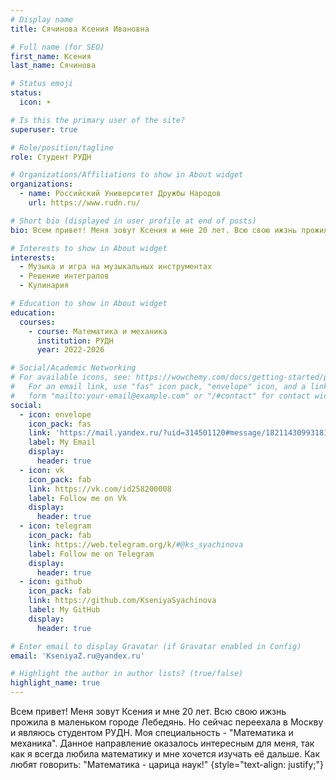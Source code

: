 ```yaml
---
# Display name
title: Сячинова Ксения Ивановна

# Full name (for SEO)
first_name: Ксения
last_name: Сячинова

# Status emoji
status:
  icon: ☀️ 

# Is this the primary user of the site?
superuser: true

# Role/position/tagline
role: Студент РУДН

# Organizations/Affiliations to show in About widget
organizations:
  - name: Российский Университет Дружбы Народов
    url: https://www.rudn.ru/

# Short bio (displayed in user profile at end of posts)
bio: Всем привет! Меня зовут Ксения и мне 20 лет. Всю свою ижзнь прожила в маленьком городе Лебедянь. Но сейчас переехала в Москву и являюсь студентом РУДН. Моя специальность - 'Математика и механика'. Данное направление оказалось интересным для меня, так как я всегда любила математику за её логику.

# Interests to show in About widget
interests:
  - Музыка и игра на музыкальных инструментах
  - Решение интегралов
  - Кулинария

# Education to show in About widget
education:
  courses:
    - course: Математика и механика
      institution: РУДН
      year: 2022-2026

# Social/Academic Networking
# For available icons, see: https://wowchemy.com/docs/getting-started/page-builder/#icons
#   For an email link, use "fas" icon pack, "envelope" icon, and a link in the
#   form "mailto:your-email@example.com" or "/#contact" for contact widget.
social:
  - icon: envelope
    icon_pack: fas
    link: 'https://mail.yandex.ru/?uid=314501120#message/182114309931816581'
    label: My Email
    display:
      header: true
  - icon: vk
    icon_pack: fab
    link: https://vk.com/id258200008
    label: Follow me on Vk
    display:
      header: true
  - icon: telegram
    icon_pack: fab
    link: https://web.telegram.org/k/#@ks_syachinova
    label: Follow me on Telegram
    display:
      header: true
  - icon: github
    icon_pack: fab
    link: https://github.com/KseniyaSyachinova
    label: My GitHub
    display:
      header: true

# Enter email to display Gravatar (if Gravatar enabled in Config)
email: 'KseniyaZ.ru@yandex.ru'

# Highlight the author in author lists? (true/false)
highlight_name: true
---
```

Всем привет! Меня зовут Ксения и мне 20 лет. Всю свою ижзнь прожила в маленьком городе Лебедянь. Но сейчас переехала в Москву и являюсь студентом РУДН. Моя специальность - "Математика и механика". Данное направление оказалось интересным для меня, так как я всегда любила математику и мне хочется изучать её дальше. Как любят говорить: "Математика - царица наук!"
{style="text-align: justify;"}


